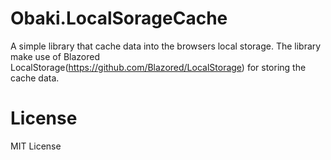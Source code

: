 # Obaki.LocalSorageCache
A simple library that cache data into the browsers local storage. The library make use of  Blazored LocalStorage(https://github.com/Blazored/LocalStorage) for storing the cache data.
# License
MIT License
